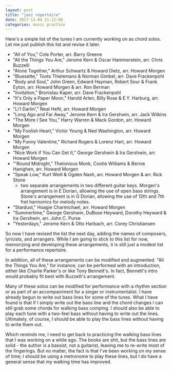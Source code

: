 ```yaml
---
layout: post
title: "jazz repertoire"
date: 2017-11-04 21:12:00
categories: music practice
---
```

Here's a simple list of the tunes I am currently working on as chord solos. Let me just publish this list and revise it later.

* "All of You," Cole Porter, arr. Barry Greene
* "All the Things You Are," Jerome Kern & Oscar Hammerstein, arr. Chris Buzzelli
* "Alone Together," Arthur Schwartz & Howard Dietz, arr. Howard Morgen
* "Bluesette," Toots Thielemans & Norman Gimbel, arr. Dave Frackenpohl
* "Body and Soul," John Green, Edward Hayman, Robert Sour & Frank Eyton, arr. Howard Morgen & arr. Ron Berman
* "Invitation," Bronislau Kaper, arr. Dave Frackenpohl
* "It's Only a Paper Moon," Harold Arlen, Billy Rose & E.Y. Harburg, arr. Howard Morgen
* "Li'l Darlin'," Neal Hefti, arr. Howard Morgen
* "Long Ago and Far Away," Jerome Kern & Ira Gershwin, arr. Jack Wilkins
* "The More I See You," Harry Warren & Mack Gordon, arr. Howard Morgen
* "My Foolish Heart," Victor Young & Ned Washington, arr. Howard Morgen
* "My Funny Valentine," Richard Rogers & Lorenz Hart, arr. Howard Morgen
* "Nice Work if You Can Get It," George Gershwin & Ira Gershwin, arr. Howard Morgen
* "'Round Midnight," Thelonious Monk, Cootie Williams & Bernie Hanighen, arr. Howard Morgen
* "Speak Low," Kurt Weill & Ogden Nash, arr. Howard Morgen & arr. Rick Stone
  * two separate arrangements in two different guitar keys. Morgen's arrangement is in E Dorian, allowing the use of open bass strings. Stone's arrangement is in G Dorian, allowing the use of 12th and 7th fret harmonics for melody notes.
* "Stardust," Hoagie Charmichael, arr. Howard Morgen
* "Summertime," George Gershwin, DuBose Heyward, Dorothy Heyward & Ira Gershwin, arr. John C. Purse
* "Yesterdays," Jerome Kern & Otto Harbach, arr. Corey Christiansen

So now I have revised the list the next day, adding the names of composers, lyricists, and arrangers. While I am going to stick to this list for now, memorizing and developing these arrangements, it is still just a modest list for a performance repertoire.

In addition, all of these arrangements can be modified and augmented. "All the Things You Are," for instance, can be performed with an introduction, either like Charlie Parker's or like Tony Bennett's. In fact, Bennett's intro would probably fit best with Buzzelli's arrangement.

Many of these solos can be modified for performance with a rhythm section or as part of an accompaniment for a singer or instrumentalist. I have already begun to write out bass lines for some of the tunes. What I have found is that if I simply write out the bass line and the chord changes I can still grab some chords for walking bass comping. I should also be able to play each tune with a two-feel bass without having to write out the lines. Ultimately, of course, I should be able to play the bass lines without having to write them out.

Which reminds me, I need to get back to practicing the walking bass lines that I was working on a while ago. The books are shit, but the bass lines are solid - the author is a bassist, not a guitarist, leaving me to re-write most of the fingerings. But no matter, the fact is that I've been working on my sense of time; I should be using a metronome to play these lines, but I do have a general sense that my walking time has improved.
